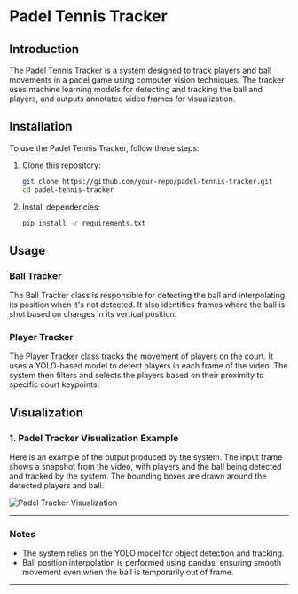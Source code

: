 # Padel Tennis Tracker

## Introduction

The Padel Tennis Tracker is a system designed to track players and ball movements in a padel game using computer vision techniques. The tracker uses machine learning models for detecting and tracking the ball and players, and outputs annotated video frames for visualization.

## Installation

To use the Padel Tennis Tracker, follow these steps:

1. Clone this repository:
   ```bash
   git clone https://github.com/your-repo/padel-tennis-tracker.git
   cd padel-tennis-tracker
   ```

2. Install dependencies:
   ```bash
   pip install -r requirements.txt
   ```

## Usage

### Ball Tracker

The Ball Tracker class is responsible for detecting the ball and interpolating its position when it's not detected. It also identifies frames where the ball is shot based on changes in its vertical position.

### Player Tracker

The Player Tracker class tracks the movement of players on the court. It uses a YOLO-based model to detect players in each frame of the video. The system then filters and selects the players based on their proximity to specific court keypoints.

## Visualization

### 1. **Padel Tracker Visualization Example**

Here is an example of the output produced by the system. The input frame shows a snapshot from the video, with players and the ball being detected and tracked by the system. The bounding boxes are drawn around the detected players and ball.

![Padel Tracker Visualization](https://github.com/your-repo/padel-tennis-tracker/blob/main/images/padel_tracker_example.png)

---

### Notes

- The system relies on the YOLO model for object detection and tracking.
- Ball position interpolation is performed using pandas, ensuring smooth movement even when the ball is temporarily out of frame.

---

